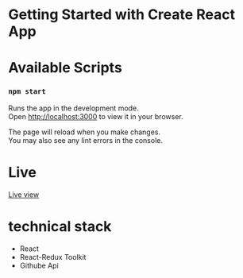 # Getting Started with Create React App

# Available Scripts

### `npm start`

Runs the app in the development mode.\
Open [http://localhost:3000](http://localhost:3000) to view it in your browser.

The page will reload when you make changes.\
You may also see any lint errors in the console.

# Live

<a href="https://githube-user-search.vercel.app/">Live view</a>

# technical stack

<ul>
<li>
React
</li>
<li>
React-Redux Toolkit
</li>
<li>
Githube Api
</li>
</ul>
